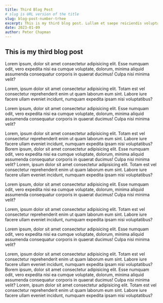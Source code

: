```yaml
---
title: Third Blog Post
# slug is URL version of the title
slug: blog-post-number-trhee
excerpt: This is my third blog post. Lullam et saepe reiciendis voluptatem adipisci sit amet autem assumenda provident rerum culpa quis hic commodi nesciunt rem tenetur doloremque ipsam iure quis sunt voluptatem rerum illo velit
date: 2023-01-09
author: Peter Chapman
---
```


## This is my third blog post

Lorem ipsum, dolor sit amet consectetur adipisicing elit. Esse numquam odit, vero expedita nisi ea cumque voluptate, dolorum, minima aliquid assumenda consequatur corporis in quaerat ducimus! Culpa nisi minima velit?  

Lorem, ipsum dolor sit amet consectetur adipisicing elit. Totam est vel consectetur reprehenderit enim ut quam laborum eum sint. Labore iure facere ullam eveniet incidunt, numquam expedita ipsam nisi voluptatibus?  
  
Lorem ipsum, dolor sit amet consectetur adipisicing elit. Esse numquam odit, vero expedita nisi ea cumque voluptate, dolorum, minima aliquid assumenda consequatur corporis in quaerat ducimus! Culpa nisi minima velit?  
  
Lorem, ipsum dolor sit amet consectetur adipisicing elit. Totam est vel consectetur reprehenderit enim ut quam laborum eum sint. Labore iure facere ullam eveniet incidunt, numquam expedita ipsam nisi voluptatibus? Borem ipsum, dolor sit amet consectetur adipisicing elit. Esse numquam odit, vero expedita nisi ea cumque voluptate, dolorum, minima aliquid assumenda consequatur corporis in quaerat ducimus! Culpa nisi minima velit? Lorem, ipsum dolor sit amet consectetur adipisicing elit. Totam est vel consectetur reprehenderit enim ut quam laborum eum sint. Labore iure facere ullam eveniet incidunt, numquam expedita ipsam nisi voluptatibus?

Lorem ipsum, dolor sit amet consectetur adipisicing elit. Esse numquam odit, vero expedita nisi ea cumque voluptate, dolorum, minima aliquid assumenda consequatur corporis in quaerat ducimus! Culpa nisi minima velit?  

Lorem, ipsum dolor sit amet consectetur adipisicing elit. Totam est vel consectetur reprehenderit enim ut quam laborum eum sint. Labore iure facere ullam eveniet incidunt, numquam expedita ipsam nisi voluptatibus?  
  
Lorem ipsum, dolor sit amet consectetur adipisicing elit. Esse numquam odit, vero expedita nisi ea cumque voluptate, dolorum, minima aliquid assumenda consequatur corporis in quaerat ducimus! Culpa nisi minima velit?  
  
Lorem, ipsum dolor sit amet consectetur adipisicing elit. Totam est vel consectetur reprehenderit enim ut quam laborum eum sint. Labore iure facere ullam eveniet incidunt, numquam expedita ipsam nisi voluptatibus? Borem ipsum, dolor sit amet consectetur adipisicing elit. Esse numquam odit, vero expedita nisi ea cumque voluptate, dolorum, minima aliquid assumenda consequatur corporis in quaerat ducimus! Culpa nisi minima velit? Lorem, ipsum dolor sit amet consectetur adipisicing elit. Totam est vel consectetur reprehenderit enim ut quam laborum eum sint. Labore iure facere ullam eveniet incidunt, numquam expedita ipsam nisi voluptatibus?